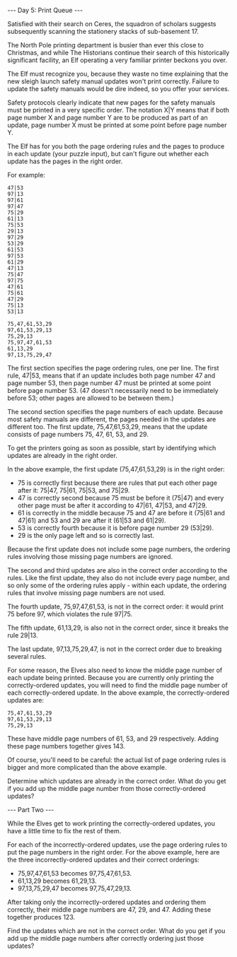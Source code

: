 --- Day 5: Print Queue ---

Satisfied with their search on Ceres, the squadron of scholars suggests
subsequently scanning the stationery stacks of sub-basement 17.

The North Pole printing department is busier than ever this close to Christmas,
and while The Historians continue their search of this historically significant
facility, an Elf operating a very familiar printer beckons you over.

The Elf must recognize you, because they waste no time explaining that the new
sleigh launch safety manual updates won't print correctly. Failure to update
the safety manuals would be dire indeed, so you offer your services.

Safety protocols clearly indicate that new pages for the safety manuals must be
printed in a very specific order. The notation X|Y means that if both page
number X and page number Y are to be produced as part of an update, page number
X must be printed at some point before page number Y.

The Elf has for you both the page ordering rules and the pages to produce in
each update (your puzzle input), but can't figure out whether each update has
the pages in the right order.

For example:

```
47|53
97|13
97|61
97|47
75|29
61|13
75|53
29|13
97|29
53|29
61|53
97|53
61|29
47|13
75|47
97|75
47|61
75|61
47|29
75|13
53|13

75,47,61,53,29
97,61,53,29,13
75,29,13
75,97,47,61,53
61,13,29
97,13,75,29,47
```

The first section specifies the page ordering rules, one per line. The first
rule, 47|53, means that if an update includes both page number 47 and page
number 53, then page number 47 must be printed at some point before page number
53. (47 doesn't necessarily need to be immediately before 53; other pages are
allowed to be between them.)

The second section specifies the page numbers of each update. Because most
safety manuals are different, the pages needed in the updates are different
too. The first update, 75,47,61,53,29, means that the update consists of page
numbers 75, 47, 61, 53, and 29.

To get the printers going as soon as possible, start by identifying which
updates are already in the right order.

In the above example, the first update (75,47,61,53,29) is in the right order:

* 75 is correctly first because there are rules that put each other page after
it: 75|47, 75|61, 75|53, and 75|29.
* 47 is correctly second because 75 must be before it (75|47) and every other
page must be after it according to 47|61, 47|53, and 47|29.
* 61 is correctly in the middle because 75 and 47 are before it (75|61 and
47|61) and 53 and 29 are after it (61|53 and 61|29).
* 53 is correctly fourth because it is before page number 29 (53|29).
* 29 is the only page left and so is correctly last.

Because the first update does not include some page numbers, the ordering rules
involving those missing page numbers are ignored.

The second and third updates are also in the correct order according to the
rules. Like the first update, they also do not include every page number, and
so only some of the ordering rules apply - within each update, the ordering
rules that involve missing page numbers are not used.

The fourth update, 75,97,47,61,53, is not in the correct order: it would print
75 before 97, which violates the rule 97|75.

The fifth update, 61,13,29, is also not in the correct order, since it breaks
the rule 29|13.

The last update, 97,13,75,29,47, is not in the correct order due to breaking
several rules.

For some reason, the Elves also need to know the middle page number of each
update being printed. Because you are currently only printing the
correctly-ordered updates, you will need to find the middle page number of each
correctly-ordered update. In the above example, the correctly-ordered updates
are:

```
75,47,61,53,29
97,61,53,29,13
75,29,13
```

These have middle page numbers of 61, 53, and 29 respectively. Adding these
page numbers together gives 143.

Of course, you'll need to be careful: the actual list of page ordering rules is
bigger and more complicated than the above example.

Determine which updates are already in the correct order. What do you get if
you add up the middle page number from those correctly-ordered updates?

--- Part Two ---

While the Elves get to work printing the correctly-ordered updates, you have a
little time to fix the rest of them.

For each of the incorrectly-ordered updates, use the page ordering rules to put
the page numbers in the right order. For the above example, here are the three
incorrectly-ordered updates and their correct orderings:

* 75,97,47,61,53 becomes 97,75,47,61,53.
* 61,13,29 becomes 61,29,13.
* 97,13,75,29,47 becomes 97,75,47,29,13.

After taking only the incorrectly-ordered updates and ordering them correctly,
their middle page numbers are 47, 29, and 47. Adding these together produces
123.

Find the updates which are not in the correct order. What do you get if you add
up the middle page numbers after correctly ordering just those updates?
